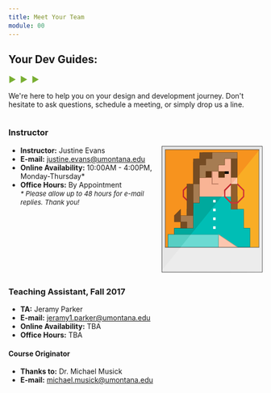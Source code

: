 ```yaml
---
title: Meet Your Team
module: 00
---
```


## Your Dev Guides:
<span style="color: #79AF33; font-size: medium; font-weight: bold">▶ &nbsp;▶  &nbsp;▶</span>

We're here to help you on your design and development journey. Don't hesitate to ask questions, schedule a meeting, or simply drop us a line.


<div style="display: inline-block; width: 100%;">
<h3>Instructor</h3>
<img src="../imgs/justine-profile-pic.png" style="float: right; margin: 0px 0 5px 5px; border: none;"/>
<ul>
<li><b>Instructor:</b> Justine Evans</li>
<li><b>E-mail:</b> <a href="mailto:justine.evans@umontana.edu">justine.evans@umontana.edu</a></li>
<li><b>Online Availability:</b> 10:00AM - 4:00PM, Monday-Thursday*</li>
<li><b>Office Hours:</b> By Appointment <br />
<span style="font-size: small;"><i>* Please allow up to 48 hours for e-mail replies. Thank you! </i></span></li>
</ul>
</div>


### Teaching Assistant, Fall 2017
- **TA:** Jeramy Parker
- **E-mail:** [jeramy1.parker@umontana.edu](mailto:jeramy1.parker@umontana.edu)
- **Online Availability:** TBA
- **Office Hours:** TBA


#### Course Originator
- **Thanks to:** Dr. Michael Musick
- **E-mail:** [michael.musick@umontana.edu](mailto:michael.musick@umontana.edu)
